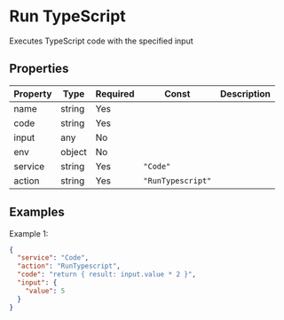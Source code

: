# Run TypeScript

Executes TypeScript code with the specified input

## Properties

| Property | Type | Required | Const | Description |
|----------|------|----------|-------|-------------|
| name | string | Yes |  |  |
| code | string | Yes |  |  |
| input | any | No |  |  |
| env | object | No |  |  |
| service | string | Yes | `"Code"` |  |
| action | string | Yes | `"RunTypescript"` |  |

## Examples

Example 1:

```json
{
  "service": "Code",
  "action": "RunTypescript",
  "code": "return { result: input.value * 2 }",
  "input": {
    "value": 5
  }
}
```

